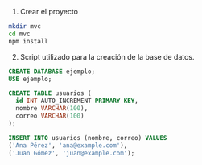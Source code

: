 1. Crear el proyecto

```bash
mkdir mvc
cd mvc
npm install
```

2. Script utilizado para la creación de la base de datos.

```sql
CREATE DATABASE ejemplo;
USE ejemplo;

CREATE TABLE usuarios (
  id INT AUTO_INCREMENT PRIMARY KEY,
  nombre VARCHAR(100),
  correo VARCHAR(100)
);

INSERT INTO usuarios (nombre, correo) VALUES
('Ana Pérez', 'ana@example.com'),
('Juan Gómez', 'juan@example.com');
```
